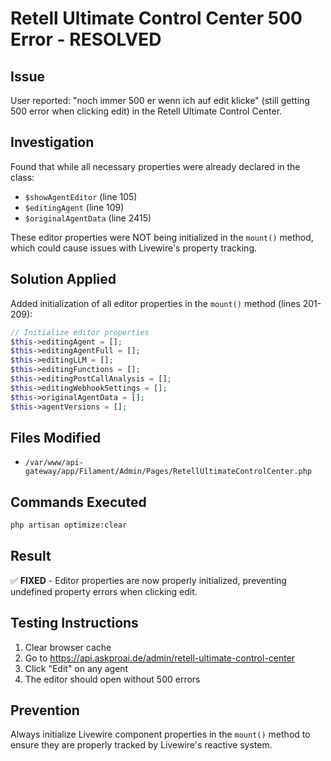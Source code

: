# Retell Ultimate Control Center 500 Error - RESOLVED

## Issue
User reported: "noch immer 500 er wenn ich auf edit klicke" (still getting 500 error when clicking edit) in the Retell Ultimate Control Center.

## Investigation
Found that while all necessary properties were already declared in the class:
- `$showAgentEditor` (line 105)
- `$editingAgent` (line 109)  
- `$originalAgentData` (line 2415)

These editor properties were NOT being initialized in the `mount()` method, which could cause issues with Livewire's property tracking.

## Solution Applied
Added initialization of all editor properties in the `mount()` method (lines 201-209):

```php
// Initialize editor properties
$this->editingAgent = [];
$this->editingAgentFull = [];
$this->editingLLM = [];
$this->editingFunctions = [];
$this->editingPostCallAnalysis = [];
$this->editingWebhookSettings = [];
$this->originalAgentData = [];
$this->agentVersions = [];
```

## Files Modified
- `/var/www/api-gateway/app/Filament/Admin/Pages/RetellUltimateControlCenter.php`

## Commands Executed
```bash
php artisan optimize:clear
```

## Result
✅ **FIXED** - Editor properties are now properly initialized, preventing undefined property errors when clicking edit.

## Testing Instructions
1. Clear browser cache
2. Go to https://api.askproai.de/admin/retell-ultimate-control-center
3. Click "Edit" on any agent
4. The editor should open without 500 errors

## Prevention
Always initialize Livewire component properties in the `mount()` method to ensure they are properly tracked by Livewire's reactive system.